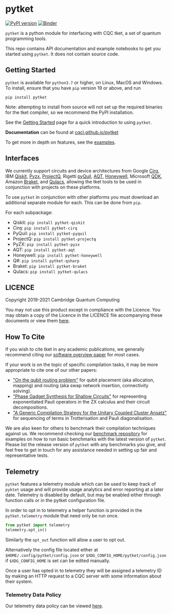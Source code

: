 # pytket

[![PyPI version](https://badge.fury.io/py/pytket.svg)](https://badge.fury.io/py/pytket)
[![Binder](https://mybinder.org/badge_logo.svg)](https://mybinder.org/v2/gh/CQCL/pytket/master?filepath=examples)

`pytket` is a python module for interfacing with CQC tket, a set of quantum programming tools.

This repo contains API documentation and example notebooks to get you started using `pytket`. It does not contain source code.

## Getting Started

``pytket`` is available for ``python3.7`` or higher, on Linux, MacOS and Windows.
To install, ensure that you have `pip` version 19 or above, and run

``pip install pytket``

Note: attempting to install from source will not set up the required binaries for the tket compiler, so we recommend the PyPI installation.

See the [Getting Started](https://cqcl.github.io/pytket/build/html/getting_started.html) page for a quick introduction to using `pytket`.

**Documentation** can be found at [cqcl.github.io/pytket](https://cqcl.github.io/pytket)

To get more in depth on features, see the [examples](https://github.com/CQCL/pytket/blob/master/examples).

## Interfaces

We currently support circuits and device architectures from Google [Cirq](https://www.github.com/quantumlib/cirq), IBM [Qiskit](https://qiskit.org), [Pyzx](https://github.com/Quantomatic/pyzx), [ProjectQ](https://github.com/ProjectQ-Framework/ProjectQ), Rigetti [pyQuil](http://rigetti.com/forest), [AQT](https://www.aqt.eu/services/), [Honeywell](https://www.honeywell.com/en-us/company/quantum), Microsoft [QDK](https://docs.microsoft.com/en-us/quantum/), Amazon [Braket](https://aws.amazon.com/braket/), and [Qulacs](http://docs.qulacs.org/en/latest/#), allowing the tket tools to be used in conjunction with projects on these platforms.

To use `pytket` in conjunction with other platforms you must download an additional separate module for each.
This can be done from `pip`.

For each subpackage:

* Qiskit: ``pip install pytket-qiskit``
* Cirq: ``pip install pytket-cirq``
* PyQuil: ``pip install pytket-pyquil``
* ProjectQ: ``pip install pytket-projectq``
* PyZX: ``pip install pytket-pyzx``
* AQT: ``pip install pytket-aqt``
* Honeywell: ``pip install pytket-honeywell``
* Q#: ``pip install pytket-qsharp``
* Braket: ``pip install pytket-braket``
* Qulacs: ``pip install pytket-qulacs``

## LICENCE

Copyright 2019-2021 Cambridge Quantum Computing

You may not use this product except in compliance with the Licence.
You may obtain a copy of the Licence in the LICENCE file accompanying
these documents or view them [here](https://cqcl.github.io/pytket/build/html/licence.html).

## How To Cite

If you wish to cite tket in any academic publications, we generally recommend citing our [software overview paper](https://doi.org/10.1088/2058-9565/ab8e92) for most cases.

If your work is on the topic of specific compilation tasks, it may be more appropriate to cite one of our other papers:

- ["On the qubit routing problem"](https://doi.org/10.4230/LIPIcs.TQC.2019.5) for qubit placement (aka allocation, mapping) and routing (aka swap network insertion, connectivity solving).
- ["Phase Gadget Synthesis for Shallow Circuits"](https://doi.org/10.4204/EPTCS.318.13) for representing exponentiated Pauli operators in the ZX calculus and their circuit decompositions.
- ["A Generic Compilation Strategy for the Unitary Coupled Cluster Ansatz"](https://arxiv.org/abs/2007.10515) for sequencing of terms in Trotterisation and Pauli diagonalisation.

We are also keen for others to benchmark their compilation techniques against us. We recommend checking our [benchmark repository](https://github.com/CQCL/tket_benchmarking) for examples on how to run basic benchmarks with the latest version of `pytket`. Please list the release version of `pytket` with any benchmarks you give, and feel free to get in touch for any assistance needed in setting up fair and representative tests.


## Telemetry
`pytket` features a telemetry module which can be used to keep track of `pyktet` usage and will provide usage analytics and error reporting at a later date. Telemetry is disabled by default, but may be enabled either through function calls or in the pytket configuration file.

In order to opt in to telemetry a helper function is provided in the `pytket.telemetry` module that need only be run once.

```python
from pytket import telemetry
telemetry.opt_in()
```

Similarly the `opt_out` function will allow a user to opt out.

Alternatively the config file located either at `$HOME/.config/pytket/config.json` or `$XDG_CONFIG_HOME/pytket/config.json` if `$XDG_CONFIG_HOME` is set can be edited manually.

Once a user has opted in to telemetry they will be assigned a telemetry ID by making an HTTP request to a CQC server with some information about their system.

### Telemetry Data Policy

Our telemetry data policy can be viewed [here](https://cqcl.github.io/pytket/build/html/telemetry_data_policy.html).
